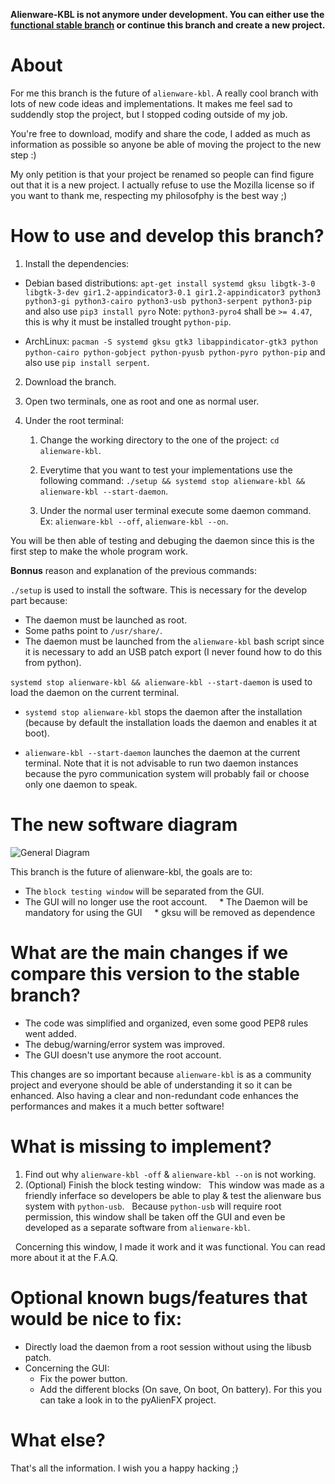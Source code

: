 **Alienware-KBL is not anymore under development. You can either use the [functional stable branch](https://github.com/rsm-gh/alienware-kbl/tree/stable) or continue this branch and create a new project.**

# About

For me this branch is the future of `alienware-kbl`. A really cool branch with lots of new code ideas and implementations.
It makes me feel sad to suddendly stop the project, but I stopped coding outside of my job.

You're free to download, modify and share the code, I added as much as information as possible so anyone be able of moving the project to the new step :)

My only petition is that your project be renamed so people can find figure out that it is a new project. I actually refuse to use the Mozilla license so if you want to thank me, respecting my philosofphy is the best way ;)


# How to use and develop this branch?

1. Install the dependencies:
  * Debian based distributions: `apt-get install systemd gksu libgtk-3-0 libgtk-3-dev gir1.2-appindicator3-0.1 gir1.2-appindicator3 python3 python3-gi python3-cairo python3-usb python3-serpent python3-pip` and also use `pip3 install pyro`
  Note: `python3-pyro4` shall be `>= 4.47`, this is why it must be installed trought `python-pip`.
  
  * ArchLinux: `pacman -S systemd gksu gtk3 libappindicator-gtk3 python python-cairo python-gobject python-pyusb python-pyro python-pip` and also use `pip install serpent`.

2. Download the branch.

3. Open two terminals, one as root and one as normal user.

4. Under the root terminal:
    1. Change the working directory to the one of the project: `cd alienware-kbl`.
    
    2. Everytime that you want to test your implementations use the following command: `./setup && systemd stop alienware-kbl && alienware-kbl --start-daemon`.
    
    3. Under the normal user terminal execute some daemon command. Ex: `alienware-kbl --off`, `alienware-kbl --on`.
  
  You will be then able of testing and debuging the daemon since this is the first step to make the whole program work.

  **Bonnus** reason and explanation of the previous commands:
  
  `./setup` is used to install the software. This is necessary for the develop part because:
   + The daemon must be launched as root.
   + Some paths point to `/usr/share/`.
   + The daemon must be launched from the ` alienware-kbl ` bash script since it is necessary to add an USB patch export (I never found how to do this from python).
  
  `systemd stop alienware-kbl && alienware-kbl --start-daemon` is used to load the daemon on the current terminal.
  
   + `systemd stop alienware-kbl` stops the daemon after the installation (because by default the installation loads the daemon and enables it at boot).
  
  + `alienware-kbl --start-daemon` launches the daemon at the current terminal. Note that it is not advisable to run two daemon instances because the pyro communication system will probably fail or choose only one daemon to speak.


# The new software diagram

![General Diagram](https://github.com/rsm-gh/alienware-kbl/blob/new-version/usr/share/doc/AlienwareKBL/Programming/general%20diagram.png)


This branch is the future of alienware-kbl, the goals are to:

+ The `block testing window` will be separated from the GUI.
+ The GUI will no longer use the root account.
    * The Daemon will be mandatory for using the GUI
    * gksu will be removed as dependence


# What are the main changes if we compare this version to the stable branch?

+ The code was simplified and organized, even some good PEP8 rules went added.
+ The debug/warning/error system was improved.
+ The GUI doesn't use anymore the root account.

This changes are so important because `alienware-kbl` is as a community project and everyone should be able of understanding it so it can be enhanced.
Also having a clear and non-redundant code enhances the performances and makes it a much better software!

# What is missing to implement?

1) Find out why `alienware-kbl -off` & `alienware-kbl --on` is not working.
2) (Optional) Finish the block testing window:
  This window was made as a friendly inferface so developers be able to play & test the alienware bus system with `python-usb`.
  Because `python-usb` will require root permission, this window shall be taken off the GUI and even be developed as a separate software from `alienware-kbl`.

  Concerning this window, I made it work and it was functional. You can read more about it at the F.A.Q.

# Optional known bugs/features that would be nice to fix:
+ Directly load the daemon from a root session without using the libusb patch.
+ Concerning the GUI:
  + Fix the power button.
  + Add the different blocks (On save, On boot, On battery). For this you can take a look in to the pyAlienFX project.
  
# What else?

That's all the information. I wish you a happy hacking ;}


